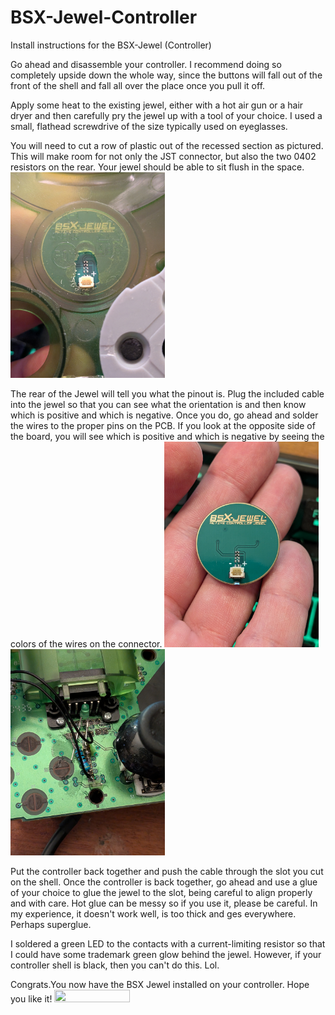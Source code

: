 # BSX-Jewel-Controller
Install instructions for the BSX-Jewel (Controller)

Go ahead and disassemble your controller. I recommend doing so completely upside down the whole way, since the buttons will fall out of the front of the shell and fall all over the place once you pull it off.

Apply some heat to the existing jewel, either with a hot air gun or a hair dryer and then carefully pry the jewel up with a tool of your choice. I used a small, flathead screwdrive of the size typically used on eyeglasses. 

You will need to cut a row of plastic out of the recessed section as pictured. This will make room for not only the JST connector, but also the two 0402 resistors on the rear. Your jewel should be able to sit flush in the space.
<img src="https://github.com/Bowlsnapper/BSX-Jewel-Controller/blob/main/PXL_20250828_074059807.MACRO_FOCUS.jpg" width=49% height=49%> 

The rear of the Jewel will tell you what the pinout is. Plug the included cable into the jewel so that you can see what the orientation is and then know which is positive and which is negative. Once you do, go ahead and solder the wires to the proper pins on the PCB. If you look at the opposite side of the board, you will see which is positive and which is negative by seeing the colors of the wires on the connector.
<img src="https://github.com/Bowlsnapper/BSX-Jewel-Controller/blob/main/PXL_20250825_024023005.MACRO_FOCUS.jpg" width=49% height=49%> 
<img src="https://github.com/Bowlsnapper/BSX-Jewel-Controller/blob/main/PXL_20250825_030557483.jpg" width=49% height=49%>

Put the controller back together and push the cable through the slot you cut on the shell. Once the controller is back together, go ahead and use a glue of your choice to glue the jewel to the slot, being careful to align properly and with care. Hot glue can be messy so if you use it, please be careful. In my experience, it doesn't work well, is too thick and ges everywhere. Perhaps superglue. 

I soldered a green LED to the contacts with a current-limiting resistor so that I could have some trademark green glow behind the jewel. However, if your controller shell is black, then you can't do this. Lol.

Congrats.You now have the BSX Jewel installed on your controller. Hope you like it!
<img src="https://github.com/Bowlsnapper/BSX-Jewel/blob/main/PXL_20250827_233642128.MP.jpg" width=49% height=49%> 
